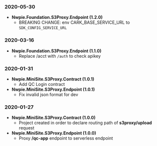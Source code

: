 ### 2020-05-30
* **Nwpie.Foundation.S3Proxy.Endpoint (1.2.0)**
  * BREAKING CHANGE: env CARK_BASE_SERVICE_URL to `SDK_CONFIG_SERVICE_URL`

### 2020-03-16
* **Nwpie.Foundation.S3Proxy.Endpoint (1.1.0)**
  * Replace /acct with `/auth` to check apikey

### 2020-01-31
* **Nwpie.MiniSite.S3Proxy.Contract (1.0.1)**
  * Add QC Login contract
* **Nwpie.MiniSite.S3Proxy.Endpoint (1.0.1)**
  * Fix invalid json format for dev

### 2020-01-27
* **Nwpie.MiniSite.S3Proxy.Contract (1.0.0)**
  * Project created in order to declare routing path of **s3proxy/upload** request
* **Nwpie.MiniSite.S3Proxy.Endpoint (1.0.0)**
  * Proxy **/qc-app** endpoint to serverless endpoint
